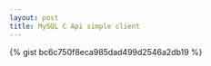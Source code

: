```yaml
---
layout: post
title: MySQL C Api simple client
---
```


{% gist bc6c750f8eca985dad499d2546a2db19 %}

